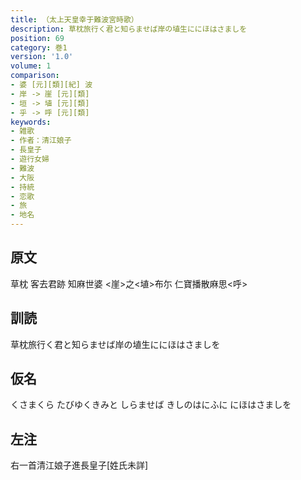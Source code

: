 ```yaml
---
title: （太上天皇幸于難波宮時歌）
description: 草枕旅行く君と知らませば岸の埴生ににほはさましを
position: 69
category: 巻1
version: '1.0'
volume: 1
comparison:
- 婆 [元][類][紀] 波
- 岸 -> 崖 [元][類]
- 垣 -> 埴 [元][類]
- 乎 -> 呼 [元][類]
keywords:
- 雑歌
- 作者：清江娘子
- 長皇子
- 遊行女婦
- 難波
- 大阪
- 持統
- 恋歌
- 旅
- 地名
---
```


## 原文

草枕 客去君跡 知麻世婆 <崖>之<埴>布尓 仁寶播散麻思<呼>

## 訓読

草枕旅行く君と知らませば岸の埴生ににほはさましを

## 仮名

くさまくら たびゆくきみと しらませば きしのはにふに にほはさましを

## 左注

右一首清江娘子進長皇子[姓氏未詳]
